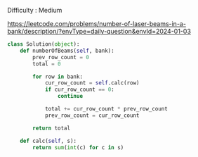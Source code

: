 Difficulty : Medium 

https://leetcode.com/problems/number-of-laser-beams-in-a-bank/description/?envType=daily-question&envId=2024-01-03 

```python
class Solution(object):
    def numberOfBeams(self, bank):
        prev_row_count = 0
        total = 0

        for row in bank:
            cur_row_count = self.calc(row)
            if cur_row_count == 0:
                continue

            total += cur_row_count * prev_row_count
            prev_row_count = cur_row_count

        return total

    def calc(self, s):
        return sum(int(c) for c in s)

```
